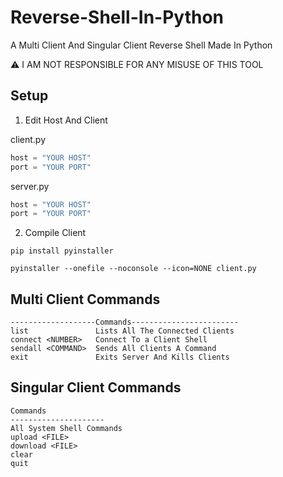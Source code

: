 # Reverse-Shell-In-Python
A Multi Client And Singular Client Reverse Shell Made In Python

⚠️ I AM NOT RESPONSIBLE FOR ANY MISUSE OF THIS TOOL

## Setup

1. Edit Host And Client


client.py
```Python
host = "YOUR HOST"
port = "YOUR PORT"
```
server.py
```Python
host = "YOUR HOST"
port = "YOUR PORT"
```

2. Compile Client

```
pip install pyinstaller

pyinstaller --onefile --noconsole --icon=NONE client.py
```

## Multi Client Commands
```
-------------------Commands------------------------
list               Lists All The Connected Clients
connect <NUMBER>   Connect To a Client Shell
sendall <COMMAND>  Sends All Clients A Command
exit               Exits Server And Kills Clients
```

## Singular Client Commands
```
Commands
---------------------
All System Shell Commands
upload <FILE>
download <FILE>
clear
quit
```
